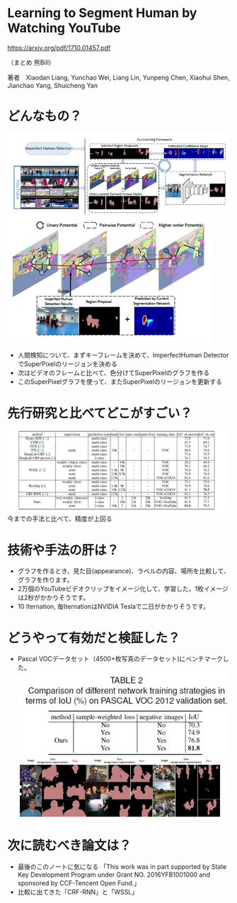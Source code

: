 # Learning to Segment Human by Watching YouTube

https://arxiv.org/pdf/1710.01457.pdf

（まとめ 熊Bill）

著者　Xiaodan Liang, Yunchao Wei, Liang Lin, Yunpeng Chen, Xiaohui Shen, Jianchao Yang, Shuicheng Yan

# どんなもの？
![](Imperfect_Human_Segmentation/001.jpg)
![](Imperfect_Human_Segmentation/002.jpg)

- 人間検知について、まずキーフレームを決めて、ImperfectHuman DetectorでSuperPixelのリージョンを決める
- 次はビデオのフレームと比べて、色分けてSuperPixelのグラフを作る
- このSuperPixelグラフを使って、またSuperPixelのリージョンを更新する
# 先行研究と比べてどこがすごい？
![](Imperfect_Human_Segmentation/003.jpg)
今までの手法と比べて、精度が上回る

# 技術や手法の肝は？
- グラフを作るとき、見た目(appearance)、ラベルの内容、場所を比較して、グラフを作ります。
- 2万個のYouTubeビデオクリップをイメージ化して、学習した。1枚イメージは2秒がかかりそうです。
- 10 Iternation, 毎IternationはNVIDIA Teslaで二日がかかりそうです。

# どうやって有効だと検証した？
- Pascal VOCデータセット（4500+枚写真のデータセット)にベンチマークした。
![](Imperfect_Human_Segmentation/004.jpg)
![](Imperfect_Human_Segmentation/005.jpg)

# 次に読むべき論文は？
- 最後のこのノートに気になる
「This work was in part supported by State Key Development
Program under Grant NO. 2016YFB1001000 and sponsored
by CCF-Tencent Open Fund.」
- 比較に出てきた「CRF-RNN」と「WSSL」
